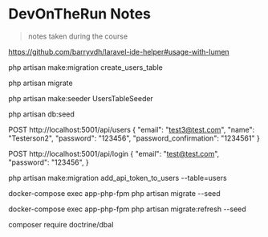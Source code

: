 # DevOnTheRun Notes

> notes taken during the course

https://github.com/barryvdh/laravel-ide-helper#usage-with-lumen

php artisan make:migration create_users_table

php artisan migrate

php artisan make:seeder UsersTableSeeder

php artisan db:seed

POST http://localhost:5001/api/users
{
"email": "test3@test.com",
"name": "Testerson2",
"password": "123456",
"password_confirmation": "1234561"
}

POST http://localhost:5001/api/login
{
"email": "test@test.com",
"password": "123456",
}

php artisan make:migration add_api_token_to_users --table=users

docker-compose exec app-php-fpm php artisan migrate --seed

docker-compose exec app-php-fpm php artisan migrate:refresh --seed

composer require doctrine/dbal
